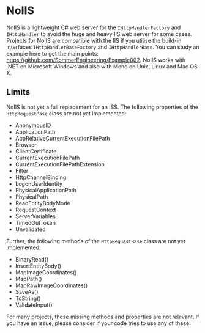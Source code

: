 # NoIIS
NoIIS is a lightweight C# web server for the `IHttpHandlerFactory` and `IHttpHandler` to avoid the huge and heavy IIS web server for some cases. Projects for NoIIS are compatible with the IIS if you utilise the build-in interfaces `IHttpHandlerBaseFactory` and `IHttpHandlerBase`. You can study an example here to get the main points: https://github.com/SommerEngineering/Example002. NoIIS works with .NET on Microsoft Windows and also with Mono on Unix, Linux and Mac OS X.

## Limits
NoIIS is not yet a full replacement for an ISS. The following properties of the `HttpRequestBase` class are not yet implemented:
* AnonymousID
* ApplicationPath
* AppRelativeCurrentExecutionFilePath
* Browser
* ClientCertificate
* CurrentExecutionFilePath
* CurrentExecutionFilePathExtension
* Filter
* HttpChannelBinding
* LogonUserIdentity
* PhysicalApplicationPath
* PhysicalPath
* ReadEntityBodyMode
* RequestContext
* ServerVariables
* TimedOutToken
* Unvalidated

Further, the following methods of the `HttpRequestBase` class are not yet implemented:
* BinaryRead()
* InsertEntityBody()
* MapImageCoordinates()
* MapPath()
* MapRawImageCoordinates()
* SaveAs()
* ToString()
* ValidateInput()

For many projects, these missing methods and properties are not relevant. If you have an issue, please consider if your code tries to use any of these.